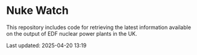 # Nuke Watch

This repository includes code for retrieving the latest information available on the output of EDF nuclear power plants in the UK.

Last updated: 2025-04-20 13:19